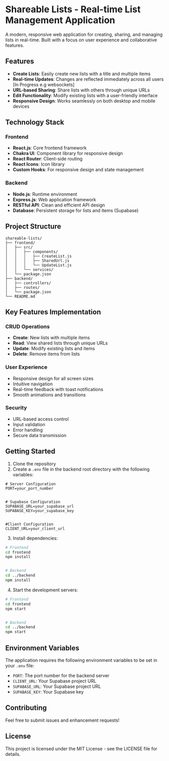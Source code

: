 # Shareable Lists - Real-time List Management Application

A modern, responsive web application for creating, sharing, and managing lists in real-time. Built with a focus on user experience and collaborative features.

## Features

- **Create Lists**: Easily create new lists with a title and multiple items
- **Real-time Updates**: Changes are reflected immediately across all users [In Progress e.g websockets]
- **URL-based Sharing**: Share lists with others through unique URLs
- **Edit Functionality**: Modify existing lists with a user-friendly interface
- **Responsive Design**: Works seamlessly on both desktop and mobile devices

## Technology Stack

### Frontend

- **React.js**: Core frontend framework
- **Chakra UI**: Component library for responsive design
- **React Router**: Client-side routing
- **React Icons**: Icon library
- **Custom Hooks**: For responsive design and state management

### Backend

- **Node.js**: Runtime environment
- **Express.js**: Web application framework
- **RESTful API**: Clean and efficient API design
- **Database**: Persistent storage for lists and items (Supabase)

## Project Structure

```
shareable-lists/
├── frontend/
│   ├── src/
│   │   ├── components/
│   │   │   ├── CreateList.js
│   │   │   ├── SharedUrl.js
│   │   │   └── UpdateList.js
│   │   └── services/
│   └── package.json
├── backend/
│   ├── controllers/
│   ├── routes/
│   └── package.json
└── README.md
```

## Key Features Implementation

### CRUD Operations

- **Create**: New lists with multiple items
- **Read**: View shared lists through unique URLs
- **Update**: Modify existing lists and items
- **Delete**: Remove items from lists

### User Experience

- Responsive design for all screen sizes
- Intuitive navigation
- Real-time feedback with toast notifications
- Smooth animations and transitions

### Security

- URL-based access control
- Input validation
- Error handling
- Secure data transmission

## Getting Started

1. Clone the repository
2. Create a `.env` file in the backend root directory with the following variables:

```env
# Server Configuration
PORT=your_port_number


# Supabase Configuration
SUPABASE_URL=your_supabase_url
SUPABASE_KEY=your_supabase_key


#Client Configuration
CLIENT_URL=your_client_url
```

3. Install dependencies:

```bash
# Frontend
cd frontend
npm install


# Backend
cd ../backend
npm install
```

4. Start the development servers:

```bash
# Frontend
cd frontend
npm start


# Backend
cd ../backend
npm start
```

## Environment Variables

The application requires the following environment variables to be set in your `.env` file:

- `PORT`: The port number for the backend server
- `CLIENT_URL`: Your Supabase project URL
- `SUPABASE_URL`: Your Supabase project URL
- `SUPABASE_KEY`: Your Supabase key

## Contributing

Feel free to submit issues and enhancement requests!

## License

This project is licensed under the MIT License - see the LICENSE file for details.
